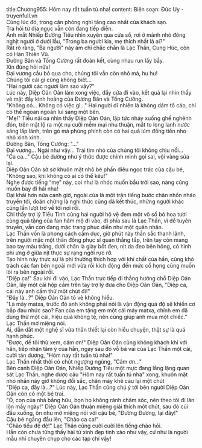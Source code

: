 title:Chương955: Hôm nay rất tuấn tú nha!
content:
Biên soạn: Đức Uy - truyenfull.vn<br>Cùng lúc đó, trong căn phòng nghỉ tầng cao nhất của khách sạn.<br>Tra hỏi từ địa ngục vẫn còn đang tiếp diễn.<br>Ánh mắt Nhiếp Đường Tiêu nhìn xuyên qua cửa sổ, rơi ở mảnh nhỏ đông nghịt người ở dưới lầu, "Trong ba người kia, mẹ thích nhất là ai?"<br>Rất rõ ràng, "Ba người" này ám chỉ chắc chắn là Lạc Thần, Cung Húc, còn có Hàn Thiên Vũ.<br>Đường Bân và Tống Cường rất đoàn kết, cùng nhau run lẩy bẩy.<br>Xin đừng hỏi nữa!<br>Đại vương cầu bỏ qua cho, chúng tôi vẫn còn nhỏ mà, hu hu!<br>Chúng tôi cái gì cũng không biết...<br>"Hai người các ngươi làm sao vậy?"<br>Lúc này, Diệp Oản Oản làm xong việc, đẩy cửa đi vào, kết quả lại nhìn thấy vẻ mặt đầy kinh hoảng của Đường Bân và Tống Cường.<br>"Không có... Không có việc gì..." Hai người dĩ nhiên là không dám tố cáo, chỉ có thể ngoan ngoãn lui sang một bên.<br>"Mẹ!" Tiểu nãi oa nhìn thấy Diệp Oản Oản, lập tức nhảy xuống ghế nghênh đón, trên mặt lộ ra một nụ cười mềm mại nhu thuận, mắt to long lanh nước sáng lấp lánh, trên gò má phúng phính còn có hai quả lúm đồng tiền nho nhỏ xinh xinh.<br>Đường Bân, Tống Cường: "..."<br>Đại vương... Ngài như vậy... Trái tim nhỏ của chúng tôi không chịu nổi...<br>"Ca ca..." Cậu bé dường như ý thức được chính mình gọi sai, vội vàng sửa lại.<br>Diệp Oản Oản sờ sờ khuôn mặt nhỏ bé phấn điêu ngọc trác của cậu bé, "Không sao, khi không có ai có thể kêu!"<br>Nghe được tiếng “mẹ” này, coi như là nhóc muốn bầu trời sao, nàng cũng muốn bay đi hái nha!<br>Đại khái hơn nửa canh giờ, ngoài cửa là một trận tiếng bước chân nhốn nháo truyền tới, đoán chừng là nghi thức cũng đã kết thúc, những người khác cũng lần lượt trở về tới nơi rồi.<br>Chỉ thấy trợ lý Tiểu Tình cùng hai người hộ vệ đem một vô số bó hoa tươi cùng quà tặng của fan hâm mộ đi vào, đi phía sau là Lạc Thần, vì để tuyên truyền, vẫn còn đang mặc trang phục diễn như một quân nhân.<br>Lạc Thần vốn là phong cách cấm dục, giờ phút này thần sắc thanh lãnh, trên người mặc một thân đồng phục sĩ quan thẳng tắp, trên tay còn mang bao tay màu trắng, dưới chân là giày bốt đen, nịt da đeo bên hông, có hình phi ưng ở giữa nịt thực sự rạng ngời rực rỡ.<br>Tạo hình này thực sự là phi thường thích hợp với khí chất của hắn, cũng khó trách các fan bên ngoài mới vừa rồi kích động đến mức cổ họng cũng muốn lòi ra bên ngoài rồi.<br>"Diệp ca!" Sau khi đi vào, Lạc Thần trực tiếp đi thẳng hướng chỗ Diệp Oản Oản, lấy một cái hộp cầm trên tay trợ lý đưa cho Diệp Oản Oản, "Diệp ca, cái này anh cầm thử một chút đi!"<br>"Đây là…?" Diệp Oản Oản tỏ vẻ không hiểu.<br>"Là máy matxa, trước đó anh không phải nói là vận động quá độ sẽ khiến cơ bắp đau nhức sao? Fan của em tặng em một cái máy matxa, chính em đã dùng thử một cái, hiệu quả không tệ, nên cũng giúp anh mua một chiếc." Lạc Thần mở miệng nói.<br>Ai, dẫn dắt một nghệ sĩ vừa thân thiết lại còn hiểu chuyện, thật sự là quá hạnh phúc.<br>"Được, để tôi thử xem, cám ơn!" Diệp Oản Oản cũng không khách khí với hắn, tiếp nhận tâm ý của hắn, ngay sau đó vỗ bả vai của Lạc Thần một cái, cười tán dương, "Hôm nay rất tuấn tú nha!"<br>Lạc Thần nhất thời có chút ngượng ngùng, "Cảm ơn..."<br>Bên cạnh Diệp Oản Oản, Nhiếp Đường Tiêu một mực đang lẳng lặng quan sát Lạc Thần, nghe được câu "Hôm nay rất tuấn tú nha" xong, khuôn mặt nhỏ nhắn nãy giờ không đổi sắc, chân mày khẽ cau lại một chút<br>"Diệp ca, đây là…?" Lúc này, Lạc Thần cũng chú ý tới bên người Diệp Oản Oản còn có một bé trai.<br>"Ồ, con của nhà bằng hữu, bọn họ không rảnh chăm sóc, nên theo tôi đi lăn lộn mấy ngày!" Diệp Oản Oản thuận miệng giải thích một chút, sau đó cúi đầu xuống, ôn nhu mở miệng nói với cậu bé, "Đường Đường, lại đây!"<br>Cậu bé ngẩng đầu lên, "Chào ca ca!"<br>"Chào tiểu đệ đệ!" Lạc Thần cũng cười cười lên tiếng chào hỏi.<br>Hắn còn chưa từng thấy hài tử xinh đẹp tinh xảo như vậy, cứ như là người mẫu nhí chuyên chụp cho các tạp chí vậy!